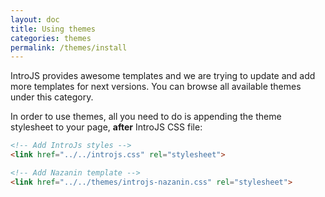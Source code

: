 ```yaml
---
layout: doc
title: Using themes
categories: themes
permalink: /themes/install
---
```


IntroJS provides awesome templates and we are trying to update and add more templates for next versions. You can browse all available themes under this category.

In order to use themes, all you need to do is appending the theme stylesheet to your page, **after** IntroJS CSS file:

```html
<!-- Add IntroJs styles -->
<link href="../../introjs.css" rel="stylesheet">

<!-- Add Nazanin template -->
<link href="../../themes/introjs-nazanin.css" rel="stylesheet">
```
